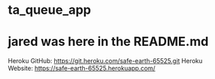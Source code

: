 # ta_queue_app
# jared was here in the README.md
Heroku GitHub: https://git.heroku.com/safe-earth-65525.git
Heroku Website: https://safe-earth-65525.herokuapp.com/